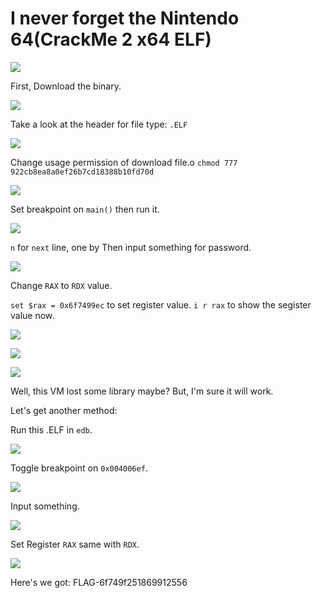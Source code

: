# I never forget the Nintendo 64(CrackMe 2 x64 ELF)

![](https://i.imgur.com/vERujpx.png)

First, Download the binary.

![](https://i.imgur.com/WxZwCk6.png)

Take a look at the header for file type: `.ELF`

![](https://i.imgur.com/ogfifmw.png)

Change usage permission of download file.o
`chmod 777 922cb8ea8a0ef26b7cd18388b10fd70d`

![](https://i.imgur.com/FYG088H.png)

Set breakpoint on `main()` then run it.

![](https://i.imgur.com/BADtsj0.png)

`n` for `next` line, one by
Then input something for password.

![](https://i.imgur.com/jSGBu0k.png)

Change `RAX` to `RDX` value.

`set $rax = 0x6f7499ec` to set register value.
`i r rax` to show the segister value now.

![](https://i.imgur.com/MSSEyNb.png)

![](https://i.imgur.com/IoE9KvT.png)

![](https://i.imgur.com/BZnkyrY.png)

Well, this VM lost some library maybe?
But, I'm sure it will work.

Let's get another method:

Run this .ELF in `edb`.

![](https://i.imgur.com/0Q6jEwv.png)

Toggle breakpoint on `0x004006ef`.

![](https://i.imgur.com/oqbRzkx.png)

Input something.

![](https://i.imgur.com/bk081cp.png)

Set Register `RAX` same with `RDX`.

![](https://i.imgur.com/1xQfpvY.png)

Here's we got:  FLAG-6f749f251869912556
